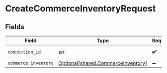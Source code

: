 # CreateCommerceInventoryRequest


## Fields

| Field                                                                          | Type                                                                           | Required                                                                       | Description                                                                    |
| ------------------------------------------------------------------------------ | ------------------------------------------------------------------------------ | ------------------------------------------------------------------------------ | ------------------------------------------------------------------------------ |
| `connection_id`                                                                | *str*                                                                          | :heavy_check_mark:                                                             | ID of the connection                                                           |
| `commerce_inventory`                                                           | [Optional[shared.CommerceInventory]](../../models/shared/commerceinventory.md) | :heavy_minus_sign:                                                             | N/A                                                                            |
